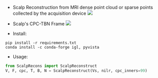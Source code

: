 - Scalp Reconstruction from MRI dense point cloud or sparse points collected by the acquisition device
![](.img/minimal_surface_scalp.gif)

- Scalp's CPC-TBN Frame
![](./imgs/TBNFrame.gif)

- Install:

```shell
pip install -r requirements.txt
conda install -c conda-forge igl, pyvista
```

- Usage: 

```python
from ScalpRecons import ScalpReconstruct
V, F, cpc, T, B, N = ScalpReconstruct(Vs, nilr, cpc_inners=99)
```

